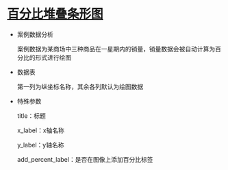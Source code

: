 # [百分比堆叠条形图](/basic/stacked-percentage-bar-chart)

* 案例数据分析

  案例数据为某商场中三种商品在一星期内的销量，销量数据会被自动计算为百分比的形式进行绘图

* 数据表

  第一列为纵坐标名称，其余各列默认为绘图数据

- 特殊参数

  title：标题

  x_label：x轴名称

  y_label：y轴名称

  add_percent_label：是否在图像上添加百分比标签
